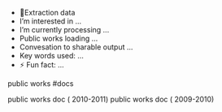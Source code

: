 - 👋Extraction data
-  I’m interested in ...
-  I’m currently processing ...
- Public works loading  ...
- Convesation to sharable output  ...
- Key words used: ...
- ⚡ Fun fact: ...

<!---
Mrromah/Mrromah is a ✨ special ✨ repository because its `README.md` (this file) appears on your GitHub profile.
You can click the Preview link to take a look at your changes.
--->public works #docs



































































































































































































































































































public works doc ( 2010-2011)
public works doc ( 2009-2010)

